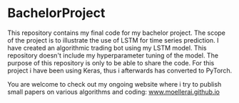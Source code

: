# BachelorProject
This repository contains my final code for my bachelor project. The scope of the project is to illustrate the use of LSTM for time series prediction. 
I have created an algorithmic trading bot using my LSTM model. This repository doesn't include my hyperparameter tuning of the model.
The purpose of this repository is only to be able to share the code.
For this project i have been using Keras, thus i afterwards has converted to PyTorch.

You are welcome to check out my ongoing website where i try to publish small papers on various algorithms and coding: www.moellerai.github.io
